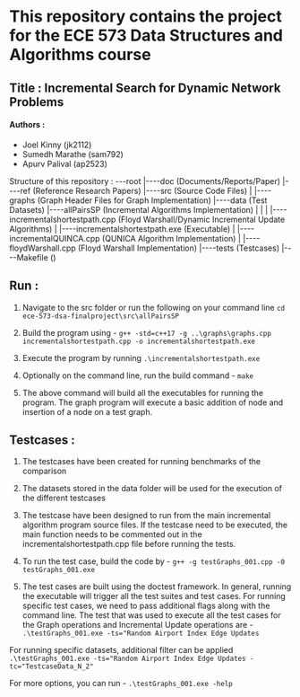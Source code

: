 # This repository contains the project for the ECE 573 Data Structures and Algorithms course

## Title : Incremental Search for Dynamic Network Problems

#### Authors :
- Joel Kinny (jk2112)
- Sumedh Marathe (sam792)
- Apurv Palival (ap2523)

Structure of this repository :
---root
    |----doc (Documents/Reports/Paper)
    |----ref (Reference Research Papers)
    |----src (Source Code Files)
            |
            |----graphs (Graph Header Files for Graph Implementation)
            |----data   (Test Datasets)
            |----allPairsSP (Incremental Algorithms Implementation)
            |       |
            |       |----incrementalshortestpath.cpp (Floyd Warshall/Dynamic Incremental Update Algorithms)
            |       |----incrementalshortestpath.exe (Executable)
            |       |----incrementalQUINCA.cpp (QUNICA Algorithm Implementation)
            |       |----floydWarshall.cpp (Floyd Warshall Implementation)
            |----tests  (Testcases)
            |----Makefile ()

## Run :
1. Navigate to the src folder or run the following on your command line 
    `cd ece-573-dsa-finalproject\src\allPairsSP`

2. Build the program using -
    `g++ -std=c++17 -g ..\graphs\graphs.cpp incrementalshortestpath.cpp -o incrementalshortestpath.exe`

3. Execute the program by running
    `.\incrementalshortestpath.exe`

4. Optionally on the command line, run the build command -
    `make`

3. The above command will build all the executables for running the program. The graph program will execute a basic addition of node and insertion of a node on a test graph.



## Testcases :
1. The testcases have been created for running benchmarks of the comparison
2. The datasets stored in the data folder will be used for the execution of the different testcases
3. The testcase have been designed to run from the main incremental algorithm program source files. If the testcase need to be executed, the main function needs to be commented out in the incrementalshortestpath.cpp file before running the tests.
4. To run the test case, build the code by -
    `g++ -g testGraphs_001.cpp -0 testGraphs_001.exe`

5. The test cases are built using the doctest framework. In general, running the executable will trigger all the test suites and test cases. For running specific test cases, we need to pass additional flags along with the command line. The test that was used to execute all the test cases for the Graph operations and Incremental Update operations are -
    `.\testGraphs_001.exe -ts="Random Airport Index Edge Updates`

For running specific datasets, additional filter can be applied
    `.\testGraphs_001.exe -ts="Random Airport Index Edge Updates -tc="TestcaseData_N_2"`

For more options, you can run -
    `.\testGraphs_001.exe -help`





